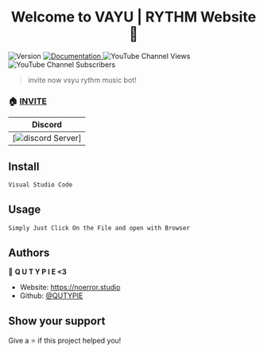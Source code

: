<h1 align="center">Welcome to VAYU | RYTHM Website 👋</h1>
<p>
  <img alt="Version" src="https://img.shields.io/badge/version-V1-blue.svg?cacheSeconds=2592000" />
  <a href="https://unique-cord.netlify.app/docs" target="_blank">
    <img alt="Documentation" src="https://img.shields.io/badge/documentation-yes-brightgreen.svg" />
  </a>
<img alt="YouTube Channel Views" src="https://youtube.com/c/VAYUEsports">
<img alt="YouTube Channel Subscribers" src="https://youtube.com/c/VAYUEsports">

  </a>
</p>

> invite now vsyu rythm music bot!

### 🏠 [INVITE](https://dsc.gg/vayu-rythm-gg?ref=homepage)

  Discord |
|---|
| [![discord Server](https://discord.gg/Rqdx38Gdfn)] 

## Install

```sh
Visual Studio Code
```

## Usage

```sh
Simply Just Click On the File and open with Browser
```

## Authors

🔱 **Q U T Y P I E <3**

* Website: https://noerror.studio
* Github: [@QUTYPIE](https://github.com/QUTYPIE)





## Show your support

Give a ⭐️ if this project helped you!

</a>
